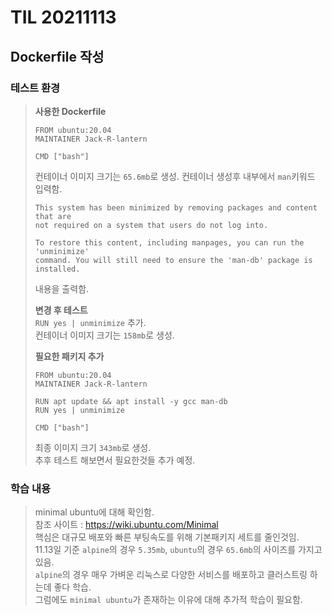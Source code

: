 # **TIL 20211113**
## **Dockerfile 작성**
### **테스트 환경**
> **사용한 Dockerfile**
>```
>FROM ubuntu:20.04
>MAINTAINER Jack-R-lantern
>
>CMD ["bash"]
>```
> 컨테이너 이미지 크기는 `65.6mb`로 생성.
> 컨테이너 생성후 내부에서 `man`키워드 입력함.
> ```
> This system has been minimized by removing packages and content that are
> not required on a system that users do not log into.
>
> To restore this content, including manpages, you can run the 'unminimize'
> command. You will still need to ensure the 'man-db' package is installed.
> ```
> 내용을 출력함.
>
> **변경 후 테스트**\
> `RUN yes | unminimize` 추가.\
> 컨테이너 이미지 크기는 `158mb`로 생성.
>
> **필요한 패키지 추가**
> ```
> FROM ubuntu:20.04
> MAINTAINER Jack-R-lantern
>
> RUN apt update && apt install -y gcc man-db
> RUN yes | unminimize
>
> CMD ["bash"]
> ```
> 최종 이미지 크기 `343mb`로 생성. \
> 추후 테스트 해보면서 필요한것들 추가 예정.
### **학습 내용**
> minimal ubuntu에 대해 확인함.\
> 참조 사이트 : https://wiki.ubuntu.com/Minimal \
> 핵심은 대규모 배포와 빠른 부팅속도를 위해 기본패키지 세트를 줄인것임.\
> 11.13일 기준 `alpine`의 경우 `5.35mb`, `ubuntu`의 경우 `65.6mb`의 사이즈를 가지고 있음.\
> `alpine`의 경우 매우 가벼운 리눅스로 다양한 서비스를 배포하고 클러스트링 하는데 좋다 학습.\
> 그럼에도 `minimal ubuntu`가 존재하는 이유에 대해 추가적 학습이 필요함.